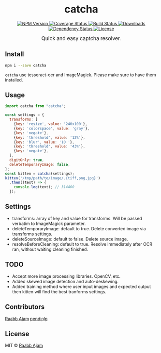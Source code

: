 <big><h1 align="center">catcha</h1></big>

<p align="center">
  <a href="https://npmjs.org/package/catcha">
    <img src="https://img.shields.io/npm/v/catcha.svg?style=flat-square"
         alt="NPM Version">
  </a>

  <a href="https://coveralls.io/r/raabbajam/catcha">
    <img src="https://img.shields.io/coveralls/raabbajam/catcha.svg?style=flat-square"
         alt="Coverage Status">
  </a>

  <a href="https://travis-ci.org/raabbajam/catcha">
    <img src="https://img.shields.io/travis/raabbajam/catcha.svg?style=flat-square"
         alt="Build Status">
  </a>

  <a href="https://npmjs.org/package/catcha">
    <img src="http://img.shields.io/npm/dm/catcha.svg?style=flat-square"
         alt="Downloads">
  </a>

  <a href="https://david-dm.org/raabbajam/catcha.svg">
    <img src="https://david-dm.org/raabbajam/catcha.svg?style=flat-square"
         alt="Dependency Status">
  </a>

  <a href="https://github.com/raabbajam/catcha/blob/master/LICENSE">
    <img src="https://img.shields.io/npm/l/catcha.svg?style=flat-square"
         alt="License">
  </a>
</p>

<p align="center"><big>
Quick and easy captcha resolver.
</big></p>


## Install

```sh
npm i --save catcha
```

`catcha` use tesseract-ocr and ImageMagick. Please make sure to have them installed.

## Usage

```js
import catcha from "catcha";

const settings = {
  transforms: [
    {key: 'resize', value: '240x100'},
    {key: 'colorspace', value: 'gray'},
    {key: 'negate'},
    {key: 'threshold', value: '12%'},
    {key: 'blur', value: '10 '},
    {key: 'threshold', value: '43%'},
    {key: 'negate'},
  ],
  digitOnly: true,
  deleteTemporaryImage: false,
};
const kitten = catcha(settings);
kitten('/tmp/path/to/image/.{tiff,png,jpg}')
  .then((text) => {
    console.log(text); // 314400
  });
```

## Settings

- transforms: array of key and value for transforms. Will be passed verbatim to ImageMagick parameter.
- deleteTemporaryImage: default to true. Delete converted image via transforms settings.
- deleteSourceImage: default to false. Delete source image.
- resolveBeforeCleaning: default to true. Resolve immediately after OCR ran, without waiting cleaning finished.

## TODO

- Accept more image processing libraries. OpenCV, etc.
- Added skewed image detection and auto-deskewing.
- Added training method where user input images and expected output then kitten will find the best tranforms settings.

## Contributors

[Raabb Ajam](http://github.com/raabbajam)
[pendiplp](https://github.com/pendiplp)

## License

MIT © [Raabb Ajam](http://github.com/raabbajam)

[npm-url]: https://npmjs.org/package/catcha
[npm-image]: https://img.shields.io/npm/v/catcha.svg?style=flat-square

[travis-url]: https://travis-ci.org/raabbajam/catcha
[travis-image]: https://img.shields.io/travis/raabbajam/catcha.svg?style=flat-square

[coveralls-url]: https://coveralls.io/r/raabbajam/catcha
[coveralls-image]: https://img.shields.io/coveralls/raabbajam/catcha.svg?style=flat-square

[depstat-url]: https://david-dm.org/raabbajam/catcha
[depstat-image]: https://david-dm.org/raabbajam/catcha.svg?style=flat-square

[download-badge]: http://img.shields.io/npm/dm/catcha.svg?style=flat-square
